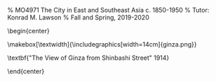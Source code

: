 % MO4971 The City in East and Southeast Asia c. 1850-1950
% Tutor: Konrad M. Lawson
% Fall and Spring, 2019-2020

\begin{center}

\makebox[\textwidth]{\includegraphics[width=14cm]{ginza.png}}

 
\textbf{"The View of Ginza from Shinbashi Street" 1914}   

\end{center}

